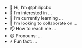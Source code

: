 - 👋 Hi, I’m @philipcbc
- 👀 I’m interested in ...
- 🌱 I’m currently learning ...
- 💞️ I’m looking to collaborate on ...
- 📫 How to reach me ...
- 😄 Pronouns: ...
- ⚡ Fun fact: ...

<!---
philipcbc/philipcbc is a ✨ special ✨ repository because its `README.md` (this file) appears on your GitHub profile.
You can click the Preview link to take a look at your changes.
--->
